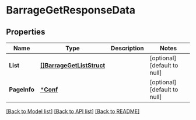 # BarrageGetResponseData

## Properties
Name | Type | Description | Notes
------------ | ------------- | ------------- | -------------
**List** | [**[]BarrageGetListStruct**](BarrageGetListStruct.md) |  | [optional] [default to null]
**PageInfo** | [***Conf**](conf.md) |  | [optional] [default to null]

[[Back to Model list]](../README.md#documentation-for-models) [[Back to API list]](../README.md#documentation-for-api-endpoints) [[Back to README]](../README.md)


